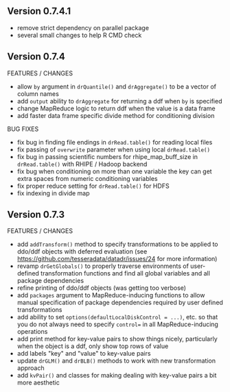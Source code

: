 Version 0.7.4.1
----------------------------------------------------------------------

- remove strict dependency on parallel package
- several small changes to help R CMD check

Version 0.7.4
-------------------------------------------------------------------------------

FEATURES / CHANGES

- allow `by` argument in `drQuantile()` and `drAggregate()` to be a vector of column names
- add `output` ability to `drAggregate` for returning a ddf when `by` is specified
- change MapReduce logic to return ddf when the value is a data frame
- add faster data frame specific divide method for conditioning division

BUG FIXES

- fix bug in finding file endings in `drRead.table()` for reading local files
- fix passing of `overwrite` parameter when using local `drRead.table()`
- fix bug in passing scientific numbers for rhipe_map_buff_size in `drRead.table()`
  with RHIPE / Hadoop backend
- fix bug when conditioning on more than one variable the key can get extra 
  spaces from numeric conditioning variables
- fix proper reduce setting for `drRead.table()` for HDFS
- fix indexing in divide map

Version 0.7.3
-------------------------------------------------------------------------------

FEATURES / CHANGES

- add `addTransform()` method to specify transformations to be applied to 
  ddo/ddf objects with deferred evaluation (see 
  https://github.com/tesseradata/datadr/issues/24 for more information)
- revamp `drGetGlobals()` to properly traverse environments of user-defined 
  transformation functions and find all global variables and all package 
  dependencies
- refine printing of ddo/ddf objects (was getting too verbose)
- add `packages` argument to MapReduce-inducing functions to allow manual
  specification of package dependencies required by user defined 
  transformations
- add ability to set `options(defaultLocalDiskControl = ...)`, etc. so that you 
  do not always need to specify `control=` in all MapReduce-inducing operations
- add print method for key-value pairs to show things nicely, particularly
  when the object is a ddf, only show top rows of value
- add labels "key" and "value" to key-value pairs
- update `drGLM()` and `drBLB()` methods to work with new transformation 
  approach
- add `kvPair()` and classes for making dealing with key-value pairs a bit more 
  aesthetic
